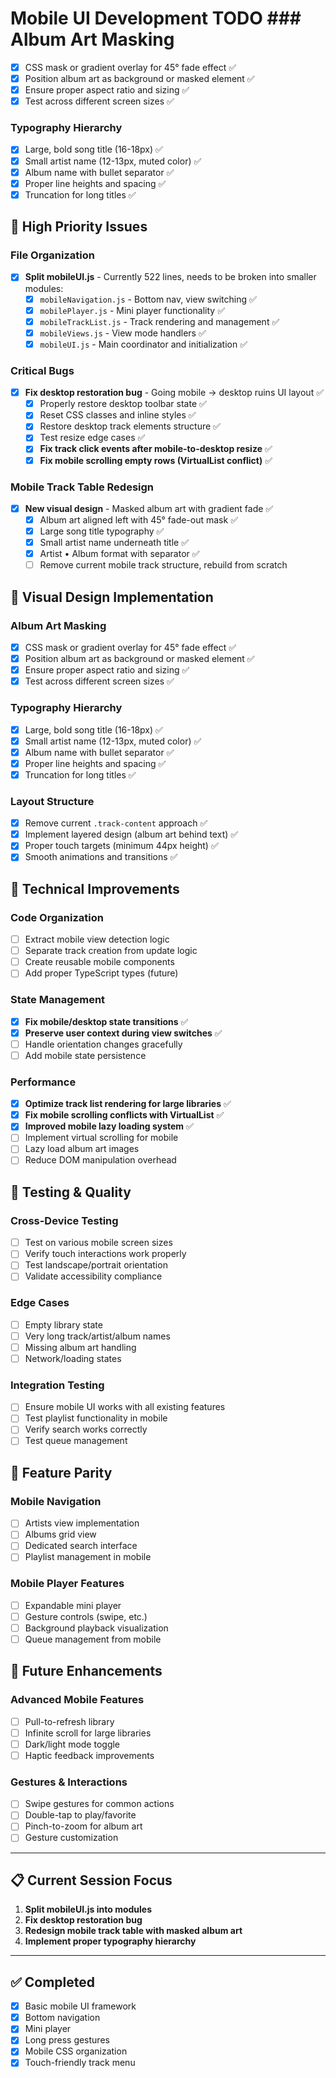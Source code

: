 # Mobile UI Development TODO ### Album Art Masking
- [x] CSS mask or gradient overlay for 45° fade effect ✅
- [x] Position album art as background or masked element ✅
- [x] Ensure proper aspect ratio and sizing ✅
- [x] Test across different screen sizes ✅

### Typography Hierarchy
- [x] Large, bold song title (16-18px) ✅
- [x] Small artist name (12-13px, muted color) ✅
- [x] Album name with bullet separator ✅
- [x] Proper line heights and spacing ✅
- [x] Truncation for long titles ✅
## 🚨 High Priority Issues

### File Organization
- [x] **Split mobileUI.js** - Currently 522 lines, needs to be broken into smaller modules:
  - [x] `mobileNavigation.js` - Bottom nav, view switching ✅
  - [x] `mobilePlayer.js` - Mini player functionality ✅
  - [x] `mobileTrackList.js` - Track rendering and management ✅
  - [x] `mobileViews.js` - View mode handlers ✅
  - [x] `mobileUI.js` - Main coordinator and initialization ✅

### Critical Bugs
- [x] **Fix desktop restoration bug** - Going mobile → desktop ruins UI layout ✅
  - [x] Properly restore desktop toolbar state ✅
  - [x] Reset CSS classes and inline styles ✅
  - [x] Restore desktop track elements structure ✅
  - [x] Test resize edge cases ✅
  - [x] **Fix track click events after mobile-to-desktop resize** ✅
  - [x] **Fix mobile scrolling empty rows (VirtualList conflict)** ✅

### Mobile Track Table Redesign
- [x] **New visual design** - Masked album art with gradient fade ✅
  - [x] Album art aligned left with 45° fade-out mask ✅
  - [x] Large song title typography ✅
  - [x] Small artist name underneath title ✅
  - [x] Artist • Album format with separator ✅
  - [ ] Remove current mobile track structure, rebuild from scratch

## 🎨 Visual Design Implementation

### Album Art Masking
- [x] CSS mask or gradient overlay for 45° fade effect ✅
- [x] Position album art as background or masked element ✅
- [x] Ensure proper aspect ratio and sizing ✅
- [x] Test across different screen sizes ✅

### Typography Hierarchy
- [x] Large, bold song title (16-18px) ✅
- [x] Small artist name (12-13px, muted color) ✅
- [x] Album name with bullet separator ✅
- [x] Proper line heights and spacing ✅
- [x] Truncation for long titles ✅

### Layout Structure
- [x] Remove current `.track-content` approach ✅
- [x] Implement layered design (album art behind text) ✅
- [x] Proper touch targets (minimum 44px height) ✅
- [x] Smooth animations and transitions ✅

## 🔧 Technical Improvements

### Code Organization
- [ ] Extract mobile view detection logic
- [ ] Separate track creation from update logic
- [ ] Create reusable mobile components
- [ ] Add proper TypeScript types (future)

### State Management
- [x] **Fix mobile/desktop state transitions** ✅
- [x] **Preserve user context during view switches** ✅
- [ ] Handle orientation changes gracefully
- [ ] Add mobile state persistence

### Performance
- [x] **Optimize track list rendering for large libraries** ✅
- [x] **Fix mobile scrolling conflicts with VirtualList** ✅
- [x] **Improved mobile lazy loading system** ✅
- [ ] Implement virtual scrolling for mobile
- [ ] Lazy load album art images
- [ ] Reduce DOM manipulation overhead

## 🧪 Testing & Quality

### Cross-Device Testing
- [ ] Test on various mobile screen sizes
- [ ] Verify touch interactions work properly
- [ ] Test landscape/portrait orientation
- [ ] Validate accessibility compliance

### Edge Cases
- [ ] Empty library state
- [ ] Very long track/artist/album names
- [ ] Missing album art handling
- [ ] Network/loading states

### Integration Testing
- [ ] Ensure mobile UI works with all existing features
- [ ] Test playlist functionality in mobile
- [ ] Verify search works correctly
- [ ] Test queue management

## 📱 Feature Parity

### Mobile Navigation
- [ ] Artists view implementation
- [ ] Albums grid view
- [ ] Dedicated search interface
- [ ] Playlist management in mobile

### Mobile Player Features
- [ ] Expandable mini player
- [ ] Gesture controls (swipe, etc.)
- [ ] Background playback visualization
- [ ] Queue management from mobile

## 🚀 Future Enhancements

### Advanced Mobile Features
- [ ] Pull-to-refresh library
- [ ] Infinite scroll for large libraries
- [ ] Dark/light mode toggle
- [ ] Haptic feedback improvements

### Gestures & Interactions
- [ ] Swipe gestures for common actions
- [ ] Double-tap to play/favorite
- [ ] Pinch-to-zoom for album art
- [ ] Gesture customization

---

## 📋 Current Session Focus

1. **Split mobileUI.js into modules**
2. **Fix desktop restoration bug** 
3. **Redesign mobile track table with masked album art**
4. **Implement proper typography hierarchy**

---

## ✅ Completed
- [x] Basic mobile UI framework
- [x] Bottom navigation
- [x] Mini player
- [x] Long press gestures
- [x] Mobile CSS organization
- [x] Touch-friendly track menu
